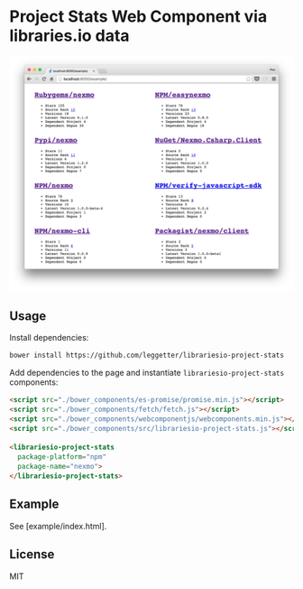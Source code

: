 # Project Stats Web Component via libraries.io data

![Example Project Stats](./example/example.png)

## Usage

Install dependencies:

```sh
bower install https://github.com/leggetter/librariesio-project-stats
```

Add dependencies to the page and instantiate `librariesio-project-stats` components:

```html
<script src="./bower_components/es-promise/promise.min.js"></script>
<script src="./bower_components/fetch/fetch.js"></script>
<script src="./bower_components/webcomponentjs/webcomponents.min.js"></script>
<script src="./bower_components/src/librariesio-project-stats.js"></script>

<librariesio-project-stats
  package-platform="npm" 
  package-name="nexmo">
</librariesio-project-stats>
```

## Example

See [example/index.html].

## License

MIT
